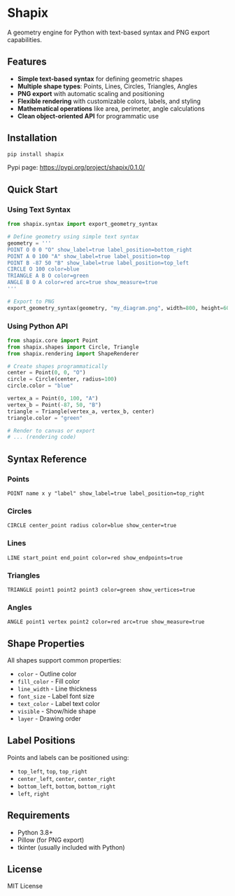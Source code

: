 # Shapix

A geometry engine for Python with text-based syntax and PNG export capabilities.

## Features

- **Simple text-based syntax** for defining geometric shapes
- **Multiple shape types**: Points, Lines, Circles, Triangles, Angles
- **PNG export** with automatic scaling and positioning
- **Flexible rendering** with customizable colors, labels, and styling
- **Mathematical operations** like area, perimeter, angle calculations
- **Clean object-oriented API** for programmatic use

## Installation

```bash
pip install shapix
```

Pypi page: https://pypi.org/project/shapix/0.1.0/

## Quick Start

### Using Text Syntax

```python
from shapix.syntax import export_geometry_syntax

# Define geometry using simple text syntax
geometry = '''
POINT O 0 0 "O" show_label=true label_position=bottom_right
POINT A 0 100 "A" show_label=true label_position=top
POINT B -87 50 "B" show_label=true label_position=top_left
CIRCLE O 100 color=blue
TRIANGLE A B O color=green
ANGLE B O A color=red arc=true show_measure=true
'''

# Export to PNG
export_geometry_syntax(geometry, "my_diagram.png", width=800, height=600)
```

### Using Python API

```python
from shapix.core import Point
from shapix.shapes import Circle, Triangle
from shapix.rendering import ShapeRenderer

# Create shapes programmatically  
center = Point(0, 0, "O")
circle = Circle(center, radius=100)
circle.color = "blue"

vertex_a = Point(0, 100, "A")
vertex_b = Point(-87, 50, "B") 
triangle = Triangle(vertex_a, vertex_b, center)
triangle.color = "green"

# Render to canvas or export
# ... (rendering code)
```

## Syntax Reference

### Points
```
POINT name x y "label" show_label=true label_position=top_right
```

### Circles
```
CIRCLE center_point radius color=blue show_center=true
```

### Lines
```
LINE start_point end_point color=red show_endpoints=true
```

### Triangles  
```
TRIANGLE point1 point2 point3 color=green show_vertices=true
```

### Angles
```
ANGLE point1 vertex point2 color=red arc=true show_measure=true
```

## Shape Properties

All shapes support common properties:
- `color` - Outline color
- `fill_color` - Fill color  
- `line_width` - Line thickness
- `font_size` - Label font size
- `text_color` - Label text color
- `visible` - Show/hide shape
- `layer` - Drawing order

## Label Positions

Points and labels can be positioned using:
- `top_left`, `top`, `top_right`
- `center_left`, `center`, `center_right` 
- `bottom_left`, `bottom`, `bottom_right`
- `left`, `right`

## Requirements

- Python 3.8+
- Pillow (for PNG export)
- tkinter (usually included with Python)

## License

MIT License